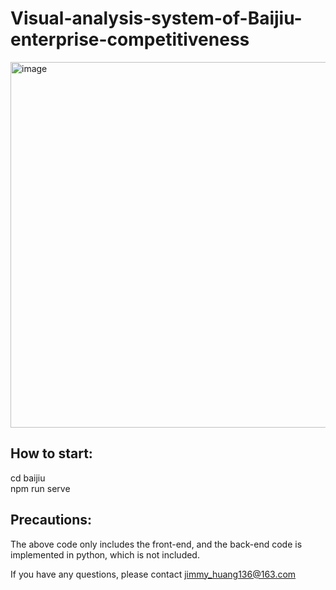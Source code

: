 # Visual-analysis-system-of-Baijiu-enterprise-competitiveness
<img width="585" alt="image" src="https://user-images.githubusercontent.com/56473454/157232060-32250e70-de89-482f-a1fe-7868f51543cb.png">

## How to start:
cd baijiu<br>
npm run serve
## Precautions:
The above code only includes the front-end, and the back-end code is implemented in python, which is not included.

If you have any questions, please contact jimmy_huang136@163.com

